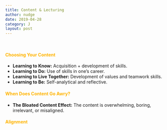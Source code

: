 ```yaml
---
title: Content & Lecturing
author: nudge
date: 2019-04-28
category: J
layout: post
---
```

<br>

#### <span style="color:#ffb300; font-weight:bold;">Choosing Your Content </span>

- **Learning to Know:** Acquisition + development of skills.
-	**Learning to Do:** Use of skills in one’s career.
-	**Learning to Live Together:** Development of values and teamwork skills.
-	**Learning to Be:** Self-analytical and reflective.

#### <span style="color:#ffb300; font-weight:bold;">When Does Content Go Awry?</span>

-	**The Bloated Content Effect:** The content is overwhelming, boring, irrelevant, or misaligned.

#### <span style="color:#ffb300; font-weight:bold;">Alignment</span>
